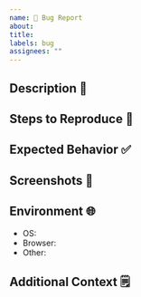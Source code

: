 ```yaml
---
name: 🐛 Bug Report
about:
title:
labels: bug
assignees: ""
---
```


## Description 📝

<!--
Provide a concise description of the bug.
Example:
- Clicking the "Submit" button crashes the app.
-->

## Steps to Reproduce 🔄

<!--
Steps to reproduce the behavior:
1. Step 1
2. Step 2
3. ...
-->

## Expected Behavior ✅

<!--
What you expected to happen.
Example:
- After clicking "Submit," the data should save and the form should reset.
-->

## Screenshots 📸

<!--
If applicable, add screenshots to help explain the issue.
-->

## Environment 🌐

<!--
Provide details about the environment where the bug occurred.
Example:
- OS: [e.g., Windows 10, macOS 11.2]
- Browser: [e.g., Chrome 89.0.4389.90]
-->

- OS:
- Browser:
- Other:

## Additional Context 🗒️

<!--
Add any other context about the problem here.
Example:
- The issue only occurs when the user is logged in.
-->
